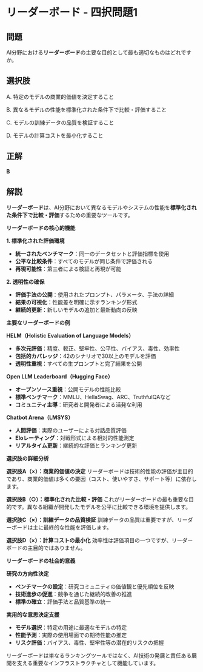 # リーダーボード - 四択問題1

## 問題
AI分野における**リーダーボード**の主要な目的として最も適切なものはどれですか。

## 選択肢
A. 特定のモデルの商業的価値を決定すること

B. 異なるモデルの性能を標準化された条件下で比較・評価すること

C. モデルの訓練データの品質を検証すること

D. モデルの計算コストを最小化すること

## 正解
**B**

## 解説
**リーダーボード**は、AI分野において異なるモデルやシステムの性能を**標準化された条件下で比較・評価**するための重要なツールです。

**リーダーボードの核心的機能**

**1. 標準化された評価環境**
- **統一されたベンチマーク**：同一のデータセットと評価指標を使用
- **公平な比較条件**：すべてのモデルが同じ条件で評価される
- **再現可能性**：第三者による検証と再現が可能

**2. 透明性の確保**
- **評価手法の公開**：使用されたプロンプト、パラメータ、手法の詳細
- **結果の可視化**：性能差を明確に示すランキング形式
- **継続的更新**：新しいモデルの追加と最新動向の反映

**主要なリーダーボードの例**

**HELM（Holistic Evaluation of Language Models）**
- **多次元評価**：精度、較正、堅牢性、公平性、バイアス、毒性、効率性
- **包括的カバレッジ**：42のシナリオで30以上のモデルを評価
- **透明性重視**：すべての生プロンプトと完了結果を公開

**Open LLM Leaderboard（Hugging Face）**
- **オープンソース重視**：公開モデルの性能比較
- **標準ベンチマーク**：MMLU、HellaSwag、ARC、TruthfulQAなど
- **コミュニティ主導**：研究者と開発者による活発な利用

**Chatbot Arena（LMSYS）**
- **人間評価**：実際のユーザーによる対話品質評価
- **Eloレーティング**：対戦形式による相対的性能測定
- **リアルタイム更新**：継続的な評価とランキング更新

**選択肢の詳細分析**

**選択肢A（×）：商業的価値の決定**
リーダーボードは技術的性能の評価が主目的であり、商業的価値は多くの要因（コスト、使いやすさ、サポート等）に依存します。

**選択肢B（○）：標準化された比較・評価**
これがリーダーボードの最も重要な目的です。異なる組織が開発したモデルを公平に比較できる環境を提供します。

**選択肢C（×）：訓練データの品質検証**
訓練データの品質は重要ですが、リーダーボードは主に最終的な性能を評価します。

**選択肢D（×）：計算コストの最小化**
効率性は評価項目の一つですが、リーダーボードの主目的ではありません。

**リーダーボードの社会的意義**

**研究の方向性決定**
- **ベンチマークの設定**：研究コミュニティの価値観と優先順位を反映
- **技術進歩の促進**：競争を通じた継続的改善の推進
- **標準の確立**：評価手法と品質基準の統一

**実用的な意思決定支援**
- **モデル選択**：特定の用途に最適なモデルの特定
- **性能予測**：実際の使用場面での期待性能の推定
- **リスク評価**：バイアス、毒性、堅牢性等の潜在的リスクの把握

リーダーボードは単なるランキングツールではなく、AI技術の発展と責任ある展開を支える重要なインフラストラクチャとして機能しています。 